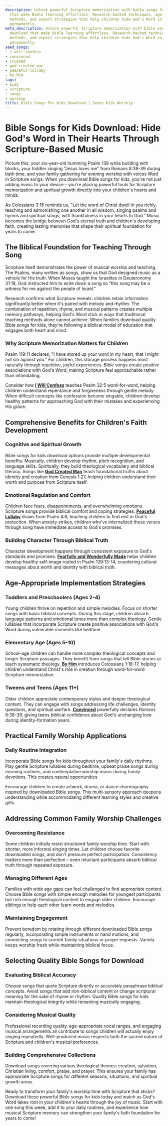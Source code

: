 ```yaml
---
description: Unlock powerful Scripture memorization with bible songs for kids download
  that make Bible learning effortless. Research-backed techniques, age-appropriate
  methods, and expert strategies that help children hide God's Word in their hearts
  permanently.
meta_description: Unlock powerful Scripture memorization with bible songs for kids
  download that make Bible learning effortless. Research-backed techniques, age-appropriate
  methods, and expert strategies that help children hide God's Word in their hearts
  permanently.
seed_songs:
- i-will-confess
- convinced
- crushed
- god-created-man
- peaceful-lullaby
- by-him
tags:
- kids
- scripture
- songs
- worship
title: Bible Songs For Kids Download | Seeds Kids Worship
---
```

# Bible Songs for Kids Download: Hide God's Word in Their Hearts Through Scripture-Based Music

Picture this: your six-year-old humming Psalm 139 while building with blocks, your toddler singing "Jesus loves me" from Romans 8:38-39 during bath time, and your family gathering for evening worship with voices lifted in Scripture songs. When you download Bible songs for kids, you're not just adding music to your device – you're placing powerful tools for Scripture memorization and spiritual growth directly into your children's hearts and minds.

As Colossians 3:16 reminds us, "Let the word of Christ dwell in you richly, teaching and admonishing one another in all wisdom, singing psalms and hymns and spiritual songs, with thankfulness in your hearts to God." Music becomes the bridge between God's eternal truth and children's developing faith, creating lasting memories that shape their spiritual foundation for years to come.

## The Biblical Foundation for Teaching Through Song

Scripture itself demonstrates the power of musical worship and teaching. The Psalms, many written as songs, show us that God designed music as a vehicle for His truth. When Moses taught the Israelites in Deuteronomy 31:19, God instructed him to write down a song so "this song may be a witness for me against the people of Israel."

Research confirms what Scripture reveals: children retain information significantly better when it's paired with melody and rhythm. The combination of repetition, rhyme, and musical patterns creates multiple memory pathways, helping God's Word stick in ways that traditional teaching methods alone cannot achieve. When families download quality Bible songs for kids, they're following a biblical model of education that engages both heart and mind.

### Why Scripture Memorization Matters for Children

Psalm 119:11 declares, "I have stored up your word in my heart, that I might not sin against you." For children, this storage process happens most naturally through repetitive, joyful experiences. Bible songs create positive associations with God's Word, making Scripture feel approachable rather than intimidating.

Consider how [**I Will Confess**](https://seedskidsworship.com/product/i-will-confess-psalm-325/) teaches Psalm 32:5 word-for-word, helping children understand repentance and forgiveness through gentle melody. When difficult concepts like confession become singable, children develop healthy patterns for approaching God with their mistakes and experiencing His grace.

## Comprehensive Benefits for Children's Faith Development

### Cognitive and Spiritual Growth

Bible songs for kids download options provide multiple developmental benefits. Musically, children develop rhythm, pitch recognition, and language skills. Spiritually, they build theological vocabulary and biblical literacy. Songs like [**God Created Man**](https://seedskidsworship.com/product/god-created-man-genesis-127/) teach foundational truths about identity and creation from Genesis 1:27, helping children understand their worth and purpose from Scripture itself.

### Emotional Regulation and Comfort

Children face fears, disappointments, and overwhelming emotions. Scripture songs provide biblical comfort and coping strategies. [**Peaceful Lullaby**](https://seedskidsworship.com/product/peaceful-lullaby-psalm-48-2/) draws from Psalm 4:8, teaching children to find rest in God's protection. When anxiety strikes, children who've internalized these verses through song have immediate access to God's promises.

### Building Character Through Biblical Truth

Character development happens through consistent exposure to God's standards and promises. [**Fearfully and Wonderfully Made**](https://seedskidsworship.com/product/fearfully-and-wonderfully-made-psalm-13913-14/) helps children develop healthy self-image rooted in Psalm 139:13-14, countering cultural messages about worth and identity with biblical truth.

## Age-Appropriate Implementation Strategies

### Toddlers and Preschoolers (Ages 2-4)

Young children thrive on repetition and simple melodies. Focus on shorter songs with basic biblical concepts. During this stage, children absorb language patterns and emotional tones more than complex theology. Gentle lullabies that incorporate Scripture create positive associations with God's Word during vulnerable moments like bedtime.

### Elementary Age (Ages 5-10)

School-age children can handle more complex theological concepts and longer Scripture passages. They benefit from songs that tell Bible stories or teach systematic theology. [**By Him**](https://seedskidsworship.com/product/by-him-colossians-116-17-2/) introduces Colossians 1:16-17, helping children understand Christ's role in creation through word-for-word Scripture memorization.

### Tweens and Teens (Ages 11+)

Older children appreciate contemporary styles and deeper theological content. They can engage with songs addressing life challenges, identity questions, and spiritual warfare. [**Convinced**](https://seedskidsworship.com/product/convinced-romans-838-39-3/) powerfully declares Romans 8:38-39, giving teens biblical confidence about God's unchanging love during identity-formation years.

## Practical Family Worship Applications

### Daily Routine Integration

Incorporate Bible songs for kids throughout your family's daily rhythms. Play gentle Scripture lullabies during bedtime, upbeat praise songs during morning routines, and contemplative worship music during family devotions. This creates natural opportunities

Encourage children to create artwork, drama, or dance choreography inspired by downloaded Bible songs. This multi-sensory approach deepens understanding while accommodating different learning styles and creative gifts.

## Addressing Common Family Worship Challenges

### Overcoming Resistance

Some children initially resist structured family worship time. Start with shorter, more informal singing times. Let children choose favorite downloaded songs, and don't pressure perfect participation. Consistency matters more than perfection – even reluctant participants absorb biblical truth through repeated exposure.

### Managing Different Ages

Families with wide age gaps can feel challenged to find appropriate content. Choose Bible songs with simple enough melodies for youngest participants but rich enough theological content to engage older children. Encourage siblings to help each other learn words and melodies.

### Maintaining Engagement

Prevent boredom by rotating through different downloaded Bible songs regularly, incorporating simple instruments or hand motions, and connecting songs to current family situations or prayer requests. Variety keeps worship fresh while maintaining biblical focus.

## Selecting Quality Bible Songs for Download

### Evaluating Biblical Accuracy

Choose songs that quote Scripture directly or accurately paraphrase biblical concepts. Avoid songs that add non-biblical content or change scriptural meaning for the sake of rhyme or rhythm. Quality Bible songs for kids maintain theological integrity while remaining musically engaging.

### Considering Musical Quality

Professional recording quality, age-appropriate vocal ranges, and engaging musical arrangements all contribute to songs children will actually enjoy singing repeatedly. Well-produced music respects both the sacred nature of Scripture and children's musical preferences.

### Building Comprehensive Collections

Download songs covering various theological themes: creation, salvation, Christian living, comfort, praise, and prayer. This ensures your family has appropriate Scripture songs for different seasons, situations, and spiritual growth areas.

Ready to transform your family's worship time with Scripture that sticks? Download these powerful Bible songs for kids today and watch as God's Word takes root in your children's hearts through the joy of music. Start with one song this week, add it to your daily routines, and experience how musical Scripture memory can strengthen your family's faith foundation for years to come!

<script type="application/ld+json">
{
  "@context": "https://schema.org",
  "@type": "Article",
  "headline": "Bible Songs For Kids Download",
  "author": {
    "@type": "Organization",
    "name": "Seeds Kids Worship"
  },
  "publisher": {
    "@type": "Organization",
    "name": "Seeds Kids Worship",
    "logo": {
      "@type": "ImageObject",
      "url": "https://seedskidsworship.com/logo.png"
    }
  },
  "datePublished": "2025-09-02T16:57:41.239367",
  "dateModified": "2025-09-02T16:57:41.239397",
  "description": "Unlock powerful Scripture memorization with bible songs for kids download that make Bible learning effortless. Research-backed techniques, age-appropriate metho",
  "mainEntityOfPage": {
    "@type": "WebPage",
    "@id": "https://seedskidsworship.com/activities/bible-songs-for-kids-download/"
  }
}
</script>

<script type="application/ld+json">
{
  "@context": "https://schema.org",
  "@type": "Product",
  "name": "I Will Confess",
  "description": "Repentance song about confessing sin and receiving forgiveness from Psalm 32:5",
  "url": "https://seedskidsworship.com/product/i-will-confess-psalm-325/",
  "brand": {
    "@type": "Brand",
    "name": "Seeds Kids Worship"
  },
  "category": "Children's Christian Music",
  "album": "I Am With You"
}
</script>

<script type="application/ld+json">
{
  "@context": "https://schema.org",
  "@type": "Product",
  "name": "Convinced",
  "description": "A powerful Scripture song from Romans 8:38-39 declaring God's unshakeable love reminding children that nothing can separate them from Christ's love. Features inspiring cross imagery and impactful contemporary worship style.",
  "url": "https://seedskidsworship.com/product/convinced-romans-838-39-3/",
  "brand": {
    "@type": "Brand",
    "name": "Seeds Kids Worship"
  },
  "category": "Children's Christian Music",
  "album": "Seeds of Courage"
}
</script>

<script type="application/ld+json">
{
  "@context": "https://schema.org",
  "@type": "Product",
  "name": "Crushed",
  "description": "An uplifting Scripture song teaching children that God is close to the brokenhearted and saves those crushed in spirit. Provides comfort and hope through word-for-word Psalm 34:18 verses.",
  "url": "https://seedskidsworship.com/product/crushed-psalm-3418-2/",
